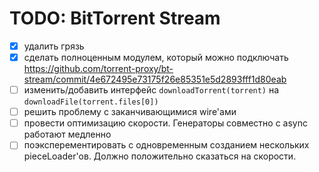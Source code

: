 # TODO: BitTorrent Stream

- [x] удалить грязь
- [x] сделать полноценным модулем, который можно подключать https://github.com/torrent-proxy/bt-stream/commit/4e672495e73175f26e85351e5d2893fff1d80eab
- [ ] изменить/добавить интерфейс `downloadTorrent(torrent)` на `downloadFile(torrent.files[0])`
- [ ] решить проблему с заканчивающимися wire'ами
- [ ] провести оптимизацию скорости. Генераторы совместно с async работают медленно
- [ ] поэксперементировать с одновременным созданием нескольких pieceLoader'ов. Должно положительно сказаться на скорости.
